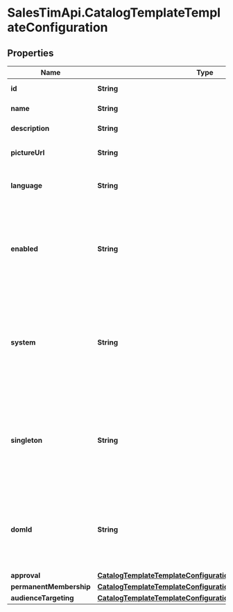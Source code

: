 # SalesTimApi.CatalogTemplateTemplateConfiguration

## Properties

Name | Type | Description | Notes
------------ | ------------- | ------------- | -------------
**id** | **String** | Template ID. | [optional] 
**name** | **String** | Template Name. | [optional] 
**description** | **String** | Template Description. | [optional] 
**pictureUrl** | **String** | Template Picture URL. | [optional] 
**language** | **String** | Template Language (e.g. &#39;en-US&#39;). | [optional] 
**enabled** | **String** | Defines if the template is enabled or not, and therefore available for end-users or not. | [optional] 
**system** | **String** | Defines if the template should be considered as &#39;system&#39;, and therefore could not be deleted, exported... | [optional] 
**singleton** | **String** | Defines if the template should restrict the number of associated teams created from itself to one. | [optional] 
**domId** | **String** | Unique identifier that could be used safely client-side to identify an HTML tag. | [optional] 
**approval** | [**CatalogTemplateTemplateConfigurationApproval**](CatalogTemplateTemplateConfigurationApproval.md) |  | [optional] 
**permanentMembership** | [**CatalogTemplateTemplateConfigurationPermanentMembership**](CatalogTemplateTemplateConfigurationPermanentMembership.md) |  | [optional] 
**audienceTargeting** | [**CatalogTemplateTemplateConfigurationAudienceTargeting**](CatalogTemplateTemplateConfigurationAudienceTargeting.md) |  | [optional] 


